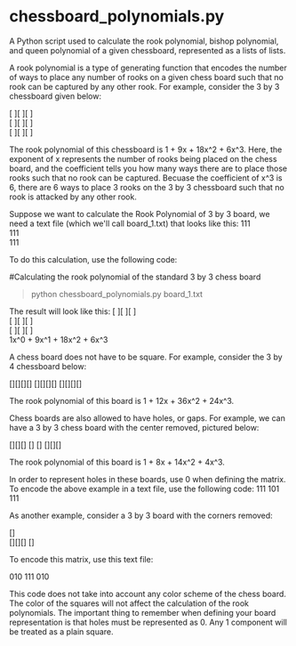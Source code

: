 # chessboard_polynomials.py
A Python script used to calculate the rook polynomial, bishop polynomial, and queen polynomial of a given chessboard, represented as a lists of lists.

A rook polynomial is a type of generating function that encodes the number of ways to place any number of rooks on a given chess board such that no rook can be captured by any other rook. For example, consider the 3 by 3 chessboard given below:

[ ][ ][ ]  
[ ][ ][ ]  
[ ][ ][ ]

The rook polynomial of this chessboard is 1 + 9x + 18x^2 + 6x^3. Here, the exponent of x represents the number of rooks being placed on the chess board, and the coefficient tells you how many ways there are to place those rooks such that no rook can be captured. Becuase the coefficient of x^3 is 6, there are 6 ways to place 3 rooks on the 3 by 3 chessboard such that no rook is attacked by any other rook.

Suppose we want to calculate the Rook Polynomial of 3 by 3 board, we need a text file (which we'll call board_1.txt)
that looks like this:
111  
111  
111

To do this calculation, use the following code:

#Calculating the rook polynomial of the standard 3 by 3 chess board
> python chessboard_polynomials.py board_1.txt

The result will look like this:
[ ][ ][ ]  
[ ][ ][ ]  
[ ][ ][ ]  
1x^0 + 9x^1 + 18x^2 + 6x^3

A chess board does not have to be square. For example, consider the 3 by 4 chessboard below:

[][][][]
[][][][]
[][][][]

The rook polynomial of this board is 1 + 12x + 36x^2 + 24x^3.

Chess boards are also allowed to have holes, or gaps. For example, we can have a 3 by 3 chess board with the center removed, pictured below:

[][][]
[]  []
[][][]

The rook polynomial of this board is 1 + 8x + 14x^2 + 4x^3.

In order to represent holes in these boards, use 0 when defining the matrix. To encode the above example in a text file, use the following code:
111
101
111

As another example, consider a 3 by 3 board with the corners removed:

  []  
[][][]
  []  
  
To encode this matrix, use this text file:

010
111
010

This code does not take into account any color scheme of the chess board. The color of the squares will not affect the calculation of the rook polynomials. The important thing to remember when defining your board representation is that holes must be represented as 0. Any 1 component will be treated as a plain square.
